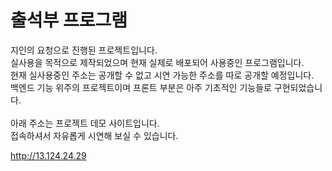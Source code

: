 # 출석부 프로그램
지인의 요청으로 진행된 프로젝트입니다.<br/>
실사용을 목적으로 제작되었으며 현재 실제로 배포되어 사용중인 프로그램입니다.<br/>
현재 실사용중인 주소는 공개할 수 없고 시연 가능한 주소를 따로 공개할 예정입니다.<br/>
백엔드 기능 위주의 프로젝트이며 프론트 부분은 아주 기초적인 기능들로 구현되었습니다.<br/>
<br/>
아래 주소는 프로젝트 데모 사이트입니다.<br/>
접속하셔서 자유롭게 시연해 보실 수 있습니다.<br/>

http://13.124.24.29


